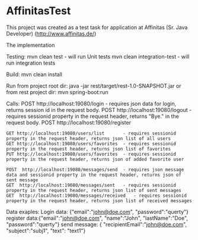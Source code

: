 # AffinitasTest
This project was created as a test task for application at Affinitas (Sr. Java Developer) (http://www.affinitas.de/) 

The implementation

Testing: 
	mvn clean test  - will run Unit tests
	mvn clean integration-test - will run integration tests

Build:
	mvn clean install

Run from project root dir: 
	java -jar rest/target/rest-1.0-SNAPSHOT.jar 
or from rest project dir:
	mvn spring-boot:run

Calls:
	POST http://localhost:19080/login		- requires json data for login, returns session id in the request body.
	POST http://localhost:19080/logout		- requires sessionid property in the request header, returns "Bye." in the request body.
	POST http://localhost:19080/register

	GET http://localhost:19080/users/list		- requires sessionid property in the request header, returns json list of all users
	GET http://localhost:19080/users/favorites	- requires sessionid property in the request header, returns json list of favorites
	PUT http://localhost:19080/users/favorites	- requires sessionid property in the request header, returns json of added favorite user

	POST  http://localhost:19080/messages/send	- requires json message data and sessionid property in the request header, returns json of sent message
	GET  http://localhost:19080/messages/sent	- requires sessionid property in the request header, returns json list of sent messages
	GET  http://localhost:19080/messages/received	- requires sessionid property in the request header, returns json list of received messages

Data exaples:
	Login data: {"email":"john@doe.com", "password":"querty"}
	register data:{"email":"john@doe.com", "name":"John", "lastName":"Doe", "password":"querty"}
	send message: {	"recipientEmail":"john@doe.com", "subject":"subj1", "text": "text1"}